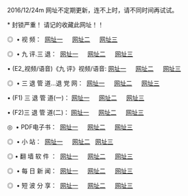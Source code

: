 2016/12/24m 网址不定期更新，连不上时，请不同时间再试试。
<p> * 封锁严重！ 请记的收藏此网址！！ </p>
<p>◎   • 视 频： 
<a href="http://win123.ml/tv/" target="_blank">网址一</a> 　 
<a href="http://win123.ml/9018.html" target="_blank">网址二</a> 　 
<a href="http://win123.ml/9449.html" target="_blank">网址三</a></p>
<p>◎   • 九 评.三 退：  
<a href="http://win123.ml/tt/" target="_blank">网址一</a> 　 
<a href="http://win123.ml/v2/" target="_blank">网址二</a> 　 
<a href="http://win123.ml/t/" target="_blank">网址三</a> 　</p>
<p>  • (E2_视频/语音)《九 评》视频/语音: 
<a href="http://win123.ml/7738.html" target="_blank">网址一</a> 　 
<a href="http://win123.ml/7614.html" target="_blank">网址二</a> 　 
<a href="http://win123.ml/7633.html" target="_blank">网址三</a></p>
<p>◎   • 三 退 管 道...退 党 网：  
<a href="http://win123.ml/go/8/" target="_blank">网址一</a> 　 
<a href="http://win123.ml/go/8/" target="_blank">网址二</a> 　 
<a href="http://win123.ml/go/8/" target="_blank">网址三</a></p>
<p>  • (F1) 三 退 管 道(一)： 
<a href="http://win123.ml/dd/" target="_blank">网址一</a> 　 
<a href="http://win123.ml/dd/" target="_blank">网址二</a> 　 
<a href="http://win123.ml/dd/" target="_blank">网址三</a></p>
<p>  • (F2)三 退 管 道(二)： 
<a href="http://win123.ml/d/" target="_blank">网址一</a> 　 
<a href="http://win123.ml/d/" target="_blank">网址二</a> 　 
<a href="http://win123.ml/d/" target="_blank">网址三</a></p>
<p>◎   • PDF电子书：  
<a href="http://win123.ml/p/" target="_blank">网址一</a> 　 
<a href="http://win123.ml/p/" target="_blank">网址二</a> 　 
<a href="http://win123.ml/p/" target="_blank">网址三</a></p>
<p>◎ </span>  •  小 站：  
<a href="http://win123.ml/" target="_blank">网址一</a> 　 
<a href="http://win123.ml/" target="_blank">网址二</a>   
<a href="http://win123.ml/" target="_blank">网址三</a></p>
<p>◎  • 翻 墙 软 件 ：  
<a href="http://win123.ml/ff/" target="_blank">网址一</a> 　 
<a href="http://win123.ml/ff/" target="_blank">网址二</a> 　 
<a href="http://win123.ml/ff/" target="_blank">网址三</a></p>
<p>◎ </span>  • 每 日 新 闻：  
<a href="http://win123.ml/day/" target="_blank">网址一</a> 　 
<a href="http://win123.ml/day/" target="_blank">网址二</a> 　 
<a href="http://win123.ml/day/" target="_blank">网址三</a></p>
<p>◎ </span>  • 短 波 分 享：  
<a href="http://win123.ml/h/" target="_blank">网址一</a> 　 
<a href="http://win123.ml/h/" target="_blank">网址二</a> 　 
<a href="http://win123.ml/h/" target="_blank">网址三</a></p>
